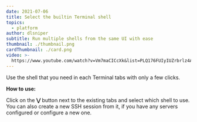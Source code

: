 ```yaml
---
date: 2021-07-06
title: Select the builtin Terminal shell
topics:
  - platform
author: dlsniper
subtitle: Run multiple shells from the same UI with ease
thumbnail: ./thumbnail.png
cardThumbnail: ./card.png
video: >-
  https://www.youtube.com/watch?v=Vm7maCICcXk&list=PLQ176FUIyIUZrbrlz4AY1V8VzBJKZyVlW&index=154
---
```


Use the shell that you need in each Terminal tabs with only a few clicks.

**How to use:**

Click on the **⋁** button next to the existing tabs and select which shell to use. You can also create a new SSH session from it, if you have any servers configured or configure a new one.
